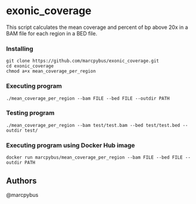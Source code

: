 # exonic_coverage

This script calculates the mean coverage and percent of bp above 20x in a BAM file for each region in a BED file.

### Installing

```
git clone https://github.com/marcpybus/exonic_coverage.git
cd exonic_coverage
chmod a+x mean_coverage_per_region
```

### Executing program

```
./mean_coverage_per_region --bam FILE --bed FILE --outdir PATH
```

### Testing program

```
./mean_coverage_per_region --bam test/test.bam --bed test/test.bed --outdir test/
```

### Executing program using Docker Hub image

```
docker run marcpybus/mean_coverage_per_region --bam FILE --bed FILE --outdir PATH
```

## Authors

@marcpybus

